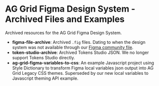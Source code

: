 # AG Grid Figma Design System - Archived Files and Examples 

Archived resources for the AG Grid Figma Design System. 

- **figma-file-archive**: Archived `.fig` files. Dating to when the design system was not available through our [Figma community file](https://www.figma.com/community/file/1360600846643230092/ag-grid-design-system).
- **token-studio-archive**: Archived Tokens Studio JSON. We no longer support Tokens Studio directly.
- **ag-grid-figma-variables-to-css**: An example Javascript project using Style Dictionary to transform Figma local variables json output into AG Grid Legacy CSS themes. Superseded by our new local variables to Javascript theming API example. 